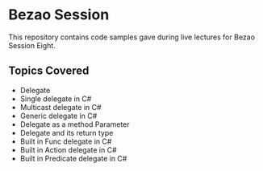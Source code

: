 # Bezao Session

This repository contains code samples gave during live lectures for Bezao Session Eight.

## Topics Covered
- Delegate
- Single delegate in C#
- Multicast delegate in C#
- Generic delegate in C#
- Delegate as a method Parameter 
- Delegate and its return type
- Built in Func delegate in C#
- Built in Action delegate in C#
- Built in Predicate delegate in C#
